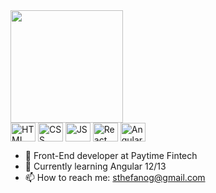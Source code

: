 <div>
   <img height="180em" src="https://github-readme-stats.vercel.app/api?username=steuf0&show_icons=true&theme=tokyonight"/>
  </div>
   <div></div>
  <div>
   <img align="center" alt="HTML" height="30" width="40" src="https://cdn.jsdelivr.net/gh/devicons/devicon/icons/html5/html5-original.svg"/>
   <img align="center" alt="CSS" height="30" width="40" src="https://cdn.jsdelivr.net/gh/devicons/devicon/icons/css3/css3-original.svg"/>
   <img align="center" alt="JS" height="30" width="40" src="https://cdn.jsdelivr.net/gh/devicons/devicon/icons/javascript/javascript-original.svg"/>
   <img align="center" alt="React" height="30" width="40" src="https://cdn.jsdelivr.net/gh/devicons/devicon/icons/react/react-original.svg"/>
   <img align="center" alt="Angular" height="30" width="40" src="https://cdn.jsdelivr.net/gh/devicons/devicon/icons/angularjs/angularjs-original.svg"/>
   </div>
   
   

- 🔭 Front-End developer at Paytime Fintech
- 🌱 Currently learning Angular 12/13
- 📫 How to reach me: sthefanog@gmail.com
